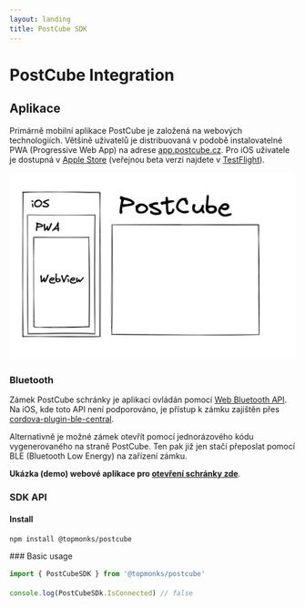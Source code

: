 ```yaml
---
layout: landing
title: PostCube SDK
---
```


# PostCube Integration

## Aplikace

Primárně mobilní aplikace PostCube je založená na webových technologiích. Většině uživatelů je distribuovaná v podobě instalovatelné PWA (Progressive Web App) na adrese [app.postcube.cz](https://app.postcube.cz/). Pro iOS uživatele je dostupná v [Apple Store](https://apps.apple.com/us/app/postcube/id1537386836) (veřejnou beta verzi najdete v [TestFlight](https://testflight.apple.com/join/zfgoO80t)).

![App is Web](/assets/images/app-is-web.png)

### Bluetooth

Zámek PostCube schránky je aplikací ovládán pomocí [Web Bluetooth API](https://developer.mozilla.org/en-US/docs/Web/API/Web_Bluetooth_API). Na iOS, kde toto API není podporováno, je přístup k zámku zajištěn přes [cordova-plugin-ble-central](https://github.com/don/cordova-plugin-ble-central). 

Alternativně je možné zámek otevřít pomocí jednorázového kódu vygenerovaného na straně PostCube. Ten pak již jen stačí přeposlat pomocí BLE (Bluetooth Low Energy) na zařízení zámku.

**Ukázka (demo) webové aplikace pro [otevření schránky zde](https://sdk.postcube.cz/examples/unlock-device/build/)**.

### SDK API

#### Install

```
npm install @topmonks/postcube
```

### Basic usage

```javascript
import { PostCubeSDK } from '@topmonks/postcube'

console.log(PostCubeSDk.IsConnected) // false
```
